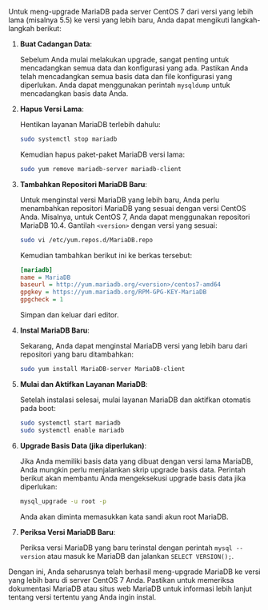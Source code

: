 Untuk meng-upgrade MariaDB pada server CentOS 7 dari versi yang lebih lama (misalnya 5.5) ke versi yang lebih baru, Anda dapat mengikuti langkah-langkah berikut:

1. **Buat Cadangan Data**:

   Sebelum Anda mulai melakukan upgrade, sangat penting untuk mencadangkan semua data dan konfigurasi yang ada. Pastikan Anda telah mencadangkan semua basis data dan file konfigurasi yang diperlukan. Anda dapat menggunakan perintah `mysqldump` untuk mencadangkan basis data Anda.

2. **Hapus Versi Lama**:

   Hentikan layanan MariaDB terlebih dahulu:

   ```bash
   sudo systemctl stop mariadb
   ```

   Kemudian hapus paket-paket MariaDB versi lama:

   ```bash
   sudo yum remove mariadb-server mariadb-client
   ```

3. **Tambahkan Repositori MariaDB Baru**:

   Untuk menginstal versi MariaDB yang lebih baru, Anda perlu menambahkan repositori MariaDB yang sesuai dengan versi CentOS Anda. Misalnya, untuk CentOS 7, Anda dapat menggunakan repositori MariaDB 10.4. Gantilah `<version>` dengan versi yang sesuai:

   ```bash
   sudo vi /etc/yum.repos.d/MariaDB.repo
   ```

   Kemudian tambahkan berikut ini ke berkas tersebut:

   ```ini
   [mariadb]
   name = MariaDB
   baseurl = http://yum.mariadb.org/<version>/centos7-amd64
   gpgkey = https://yum.mariadb.org/RPM-GPG-KEY-MariaDB
   gpgcheck = 1
   ```

   Simpan dan keluar dari editor.

4. **Instal MariaDB Baru**:

   Sekarang, Anda dapat menginstal MariaDB versi yang lebih baru dari repositori yang baru ditambahkan:

   ```bash
   sudo yum install MariaDB-server MariaDB-client
   ```

5. **Mulai dan Aktifkan Layanan MariaDB**:

   Setelah instalasi selesai, mulai layanan MariaDB dan aktifkan otomatis pada boot:

   ```bash
   sudo systemctl start mariadb
   sudo systemctl enable mariadb
   ```

6. **Upgrade Basis Data (jika diperlukan)**:

   Jika Anda memiliki basis data yang dibuat dengan versi lama MariaDB, Anda mungkin perlu menjalankan skrip upgrade basis data. Perintah berikut akan membantu Anda mengeksekusi upgrade basis data jika diperlukan:

   ```bash
   mysql_upgrade -u root -p
   ```

   Anda akan diminta memasukkan kata sandi akun root MariaDB.

7. **Periksa Versi MariaDB Baru**:

   Periksa versi MariaDB yang baru terinstal dengan perintah `mysql --version` atau masuk ke MariaDB dan jalankan `SELECT VERSION();`.

Dengan ini, Anda seharusnya telah berhasil meng-upgrade MariaDB ke versi yang lebih baru di server CentOS 7 Anda. Pastikan untuk memeriksa dokumentasi MariaDB atau situs web MariaDB untuk informasi lebih lanjut tentang versi tertentu yang Anda ingin instal.